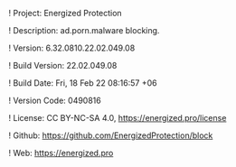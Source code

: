 ! Project: Energized Protection

! Description: ad.porn.malware blocking.

! Version: 6.32.0810.22.02.049.08

! Build Version: 22.02.049.08

! Build Date: Fri, 18 Feb 22 08:16:57 +06

! Version Code: 0490816

! License: CC BY-NC-SA 4.0, https://energized.pro/license

! Github: https://github.com/EnergizedProtection/block

! Web: https://energized.pro
